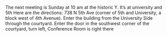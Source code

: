 
The next meeting is Sunday at 10 am at the historic Y. It’s at university and 5th
Here are the directions: 738 N 5th Ave (corner of 5th and University, a block west of 4th Avenue). Enter the building from the University Side through the courtyard.
Enter the door in the southwest corner of the courtyard, turn left, Conference Room is right there